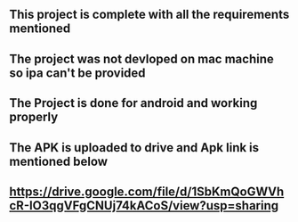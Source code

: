 ## This project is complete with all the requirements mentioned
## The project was not devloped on mac machine so ipa can't be provided
## The Project is done for android and working properly
## The APK is uploaded to drive and Apk link is mentioned below
## https://drive.google.com/file/d/1SbKmQoGWVhcR-IO3qgVFgCNUj74kACoS/view?usp=sharing